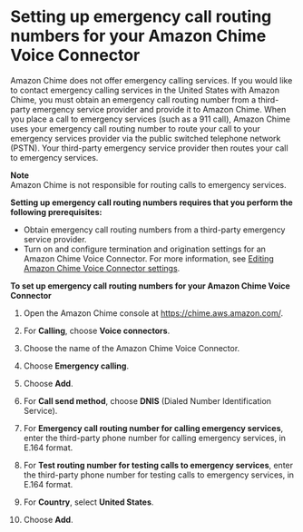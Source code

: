 # Setting up emergency call routing numbers for your Amazon Chime Voice Connector<a name="chime-voice-connector-emergency-calling"></a>

Amazon Chime does not offer emergency calling services\. If you would like to contact emergency calling services in the United States with Amazon Chime, you must obtain an emergency call routing number from a third\-party emergency service provider and provide it to Amazon Chime\. When you place a call to emergency services \(such as a 911 call\), Amazon Chime uses your emergency call routing number to route your call to your emergency services provider via the public switched telephone network \(PSTN\)\. Your third\-party emergency service provider then routes your call to emergency services\.

**Note**  
Amazon Chime is not responsible for routing calls to emergency services\.

**Setting up emergency call routing numbers requires that you perform the following prerequisites:**
+ Obtain emergency call routing numbers from a third\-party emergency service provider\.
+ Turn on and configure termination and origination settings for an Amazon Chime Voice Connector\. For more information, see [Editing Amazon Chime Voice Connector settings](edit-voicecon.md)\.

**To set up emergency call routing numbers for your Amazon Chime Voice Connector**

1. Open the Amazon Chime console at [https://chime\.aws\.amazon\.com/](https://chime.aws.amazon.com)\.

1. For **Calling**, choose **Voice connectors**\.

1. Choose the name of the Amazon Chime Voice Connector\.

1. Choose **Emergency calling**\.

1. Choose **Add**\.

1. For **Call send method**, choose **DNIS** \(Dialed Number Identification Service\)\.

1. For **Emergency call routing number for calling emergency services**, enter the third\-party phone number for calling emergency services, in E\.164 format\.

1. For **Test routing number for testing calls to emergency services**, enter the third\-party phone number for testing calls to emergency services, in E\.164 format\.

1. For **Country**, select **United States**\.

1. Choose **Add**\.